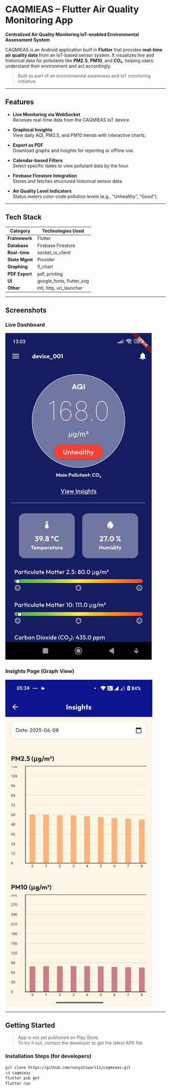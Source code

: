 # CAQMIEAS – Flutter Air Quality Monitoring App

**Centralized Air Quality Monitoring IoT-enabled Environmental Assessment System**

CAQMIEAS is an Android application built in **Flutter** that provides **real-time air quality data** from an IoT-based sensor system. It visualizes live and historical data for pollutants like **PM2.5**, **PM10**, and **CO₂**, helping users understand their environment and act accordingly.

>  Built as part of an environmental awareness and IoT monitoring initiative.

---

## Features

-  **Live Monitoring via WebSocket**  
  Receives real-time data from the CAQMIEAS IoT device.

-  **Graphical Insights**  
  View daily AQI, PM2.5, and PM10 trends with interactive charts.

-  **Export as PDF**  
  Download graphs and insights for reporting or offline use.

-  **Calendar-based Filters**  
  Select specific dates to view pollutant data by the hour.

-  **Firebase Firestore Integration**  
  Stores and fetches structured historical sensor data.

-  **Air Quality Level Indicators**  
  Status meters color-code pollution levels (e.g., “Unhealthy”, “Good”).

---

##  Tech Stack

| Category       | Technologies Used |
|----------------|-------------------|
| **Framework**  | Flutter |
| **Database**   | Firebase Firestore |
| **Real-time**  | socket_io_client |
| **State Mgmt** | Provider |
| **Graphing**   | fl_chart |
| **PDF Export** | pdf, printing |
| **UI**         | google_fonts, flutter_svg |
| **Other**      | intl, http, url_launcher |

---

##  Screenshots

###  Live Dashboard
![Live Dashboard](SS1.jpg)

###  Insights Page (Graph View)
![Insights Page](SS2.jpg)

---

##  Getting Started

>  App is not yet published on Play Store.  
>  To try it out, contact the developer to get the latest APK file.

### Installation Steps (for developers)

```bash
git clone https://github.com/navyatiwari11/caqmieas.git
cd caqmieas
flutter pub get
flutter run
